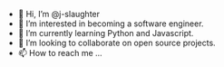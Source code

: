 - 👋 Hi, I’m @j-slaughter
- 👀 I’m interested in becoming a software engineer.
- 🌱 I’m currently learning Python and Javascript.
- 💞️ I’m looking to collaborate on open source projects.
- 📫 How to reach me ...

<!---
j-slaughter/j-slaughter is a ✨ special ✨ repository because its `README.md` (this file) appears on your GitHub profile.
You can click the Preview link to take a look at your changes.
--->
